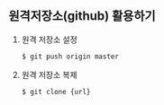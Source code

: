## 원격저장소(github) 활용하기

1. 원격 저장소 설정

   ``` bash
   $ git push origin master
   ```

   

2. 원격 저장소 복제

   ```bash
   $ git clone {url}
   ```